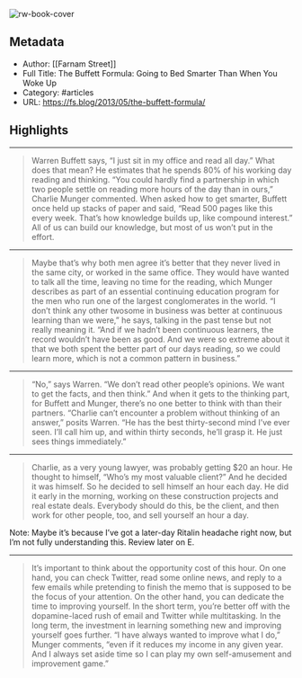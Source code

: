 ![rw-book-cover](https://readwise-assets.s3.amazonaws.com/static/images/article2.74d541386bbf.png)

## Metadata
- Author: [[Farnam Street]]
- Full Title: The Buffett Formula: Going to Bed Smarter Than When You Woke Up
- Category: #articles
- URL: https://fs.blog/2013/05/the-buffett-formula/

## Highlights
***

> Warren Buffett says, “I just sit in my office and read all day.” What does that mean? He estimates that he spends 80% of his working day reading and thinking. “You could hardly find a partnership in which two people settle on reading more hours of the day than in ours,” Charlie Munger commented. When asked how to get smarter, Buffett once held up stacks of paper and said, “Read 500 pages like this every week. That’s how knowledge builds up, like compound interest.” All of us can build our knowledge, but most of us won’t put in the effort.

***

> Maybe that’s why both men agree it’s better that they never lived in the same city, or worked in the same office. They would have wanted to talk all the time, leaving no time for the reading, which Munger describes as part of an essential continuing education program for the men who run one of the largest conglomerates in the world. “I don’t think any other twosome in business was better at continuous learning than we were,” he says, talking in the past tense but not really meaning it. “And if we hadn’t been continuous learners, the record wouldn’t have been as good. And we were so extreme about it that we both spent the better part of our days reading, so we could learn more, which is not a common pattern in business.”

***

> “No,” says Warren. “We don’t read other people’s opinions. We want to get the facts, and then think.” And when it gets to the thinking part, for Buffett and Munger, there’s no one better to think with than their partners. “Charlie can’t encounter a problem without thinking of an answer,” posits Warren. “He has the best thirty-second mind I’ve ever seen. I’ll call him up, and within thirty seconds, he’ll grasp it. He just sees things immediately.”

***

> Charlie, as a very young lawyer, was probably getting $20 an hour. He thought to himself, “Who’s my most valuable client?” And he decided it was himself. So he decided to sell himself an hour each day. He did it early in the morning, working on these construction projects and real estate deals. Everybody should do this, be the client, and then work for other people, too, and sell yourself an hour a day.

Note: Maybe it’s because I’ve got a later-day Ritalin headache right now, but I’m not fully understanding this. Review later on E.

***

> It’s important to think about the opportunity cost of this hour. On one hand, you can check Twitter, read some online news, and reply to a few emails while pretending to finish the memo that is supposed to be the focus of your attention. On the other hand, you can dedicate the time to improving yourself. In the short term, you’re better off with the dopamine-laced rush of email and Twitter while multitasking. In the long term, the investment in learning something new and improving yourself goes further. “I have always wanted to improve what I do,” Munger comments, “even if it reduces my income in any given year. And I always set aside time so I can play my own self-amusement and improvement game.”

